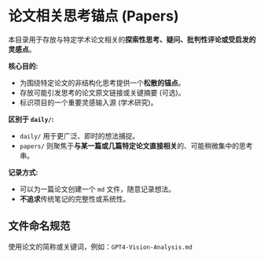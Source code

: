 # 论文相关思考锚点 (Papers)

本目录用于存放与特定学术论文相关的**探索性思考、疑问、批判性评论或受启发的灵感点**。

**核心目的:**
*   为围绕特定论文的非结构化思考提供一个**松散的锚点**。
*   存放可能引发思考的论文原文链接或关键摘要 (可选)。
*   标识项目的一个重要灵感输入源 (学术研究)。

**区别于 `daily/`:**
*   `daily/` 用于更广泛、即时的想法捕捉。
*   `papers/` 则聚焦于**与某一篇或几篇特定论文直接相关**的、可能稍微集中的思考串。

**记录方式:**
*   可以为一篇论文创建一个 `md` 文件，随意记录想法。
*   **不追求**传统笔记的完整性或系统性。

## 文件命名规范

使用论文的简称或关键词，例如：`GPT4-Vision-Analysis.md`

